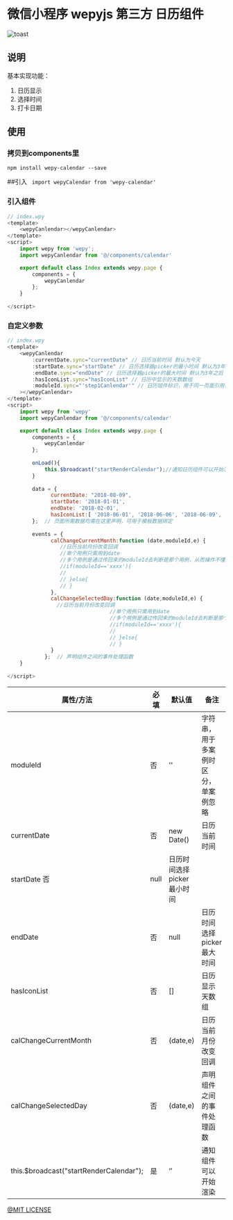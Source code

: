 # 微信小程序 wepyjs 第三方 日历组件

![toast](http://nowechat.oss-cn-shenzhen.aliyuncs.com/TIM%E5%9B%BE%E7%89%8720180116113203.png)


## 说明

基本实现功能：
1. 日历显示
2. 选择时间
3. 打卡日期


## 使用

### 拷贝到components里
```npm install wepy-calendar --save```

##引入
``` import wepyCalendar from 'wepy-calendar'```
### 引入组件
```javascript
// index.wpy
<template>
    <wepyCanlendar></wepyCanlendar>
</template>
<script>
    import wepy from 'wepy';
    import wepyCanlendar from '@/components/calendar'

    export default class Index extends wepy.page {
        components = {
            wepyCanlendar
        };
    }
    
</script>
```
### 自定义参数
```javascript
// index.wpy
<template>
    <wepyCanlendar 
        :currentDate.sync="currentDate" // 日历当前时间 默认为今天
        :startDate.sync="startDate" // 日历选择器picker的最小时间 默认为3年之前
        :endDate.sync="endDate" // 日历选择器picker的最大时间 默认为3年之后
        :hasIconList.sync="hasIconList" // 日历中显示的天数数组
        :moduleId.sync="'step1Canlendar'" // 日历组件标识，用于同一页面引用多个插件区分，单个跳过不用设置。
    ></wepyCanlendar>
</template>
<script>
    import wepy from 'wepy'
    import wepyCanlendar from '@/components/calendar'

    export default class Index extends wepy.page {
        components = {
            wepyCanlendar
        };
        
        onLoad(){
            this.$broadcast("startRenderCalendar");//通知日历组件可以开始渲染
        }
        
        data = {
              currentDate: "2018-08-09",
              startDate: '2018-01-01',
              endDate: '2018-02-01',
              hasIconList:[ '2018-06-01', '2018-06-06', '2018-06-09', '2018-06-10', '2018-06-15' ]
        };  // 页面所需数据均需在这里声明，可用于模板数据绑定
        
        events = {
              calChangeCurrentMonth:function (date,moduleId,e) {
                 //日历当前月份改变回调
                 //单个用例只需用到date
                 //多个用例是通过传回来的moduleId去判断是那个用例，从而操作不懂逻辑：
                 //if(moduleId=='xxxx'){
                 //     
                 // }else{
                 // }
              },
              calChangeSelectedDay:function (date,moduleId,e) {
                //日历当前月份改变回调
                                 //单个用例只需用到date
                                 //多个用例是通过传回来的moduleId去判断是那个用例，从而操作不懂逻辑：
                                 //if(moduleId=='xxxx'){
                                 //     
                                 // }else{
                                 // }
              }
            };  // 声明组件之间的事件处理函数
    }
    
</script>
```


| 属性/方法   | 必填    |  默认值  |备注|
| --------   | -----   | ---- |---- |
| moduleId | 否      |   '' |字符串，用于多案例时区分，单案例忽略|
| currentDate | 否      |   new Date() |日历当前时间|
| startDate    否      |   null    |日历时间选择picker最小时间|
| endDate    | 否      |   null    |日历时间选择picker最大时间|
| hasIconList  | 否      |   []    |日历显示天数组|
| calChangeCurrentMonth  | 否      |   (date,e)    |日历当前月份改变回调
| calChangeSelectedDay  | 否      |   (date,e)    |声明组件之间的事件处理函数
| this.$broadcast("startRenderCalendar");  | 是      |   ‘’    |通知组件可以开始渲染



[@MIT LICENSE](https://github.com/callmesoul/wepy-calendar/blob/master/LICENSE)


